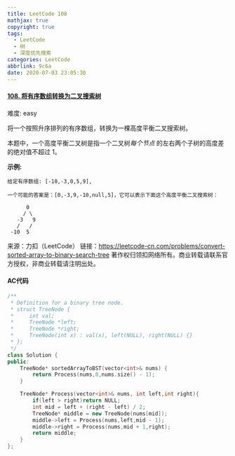 ```yaml
---
title: LeetCode 108
mathjax: true
copyright: true
tags:
  - LeetCode
  - 树
  - 深度优先搜索
categories: LeetCode
abbrlink: 9c6a
date: 2020-07-03 23:05:30
---
```


#### [108. 将有序数组转换为二叉搜索树](https://leetcode-cn.com/problems/convert-sorted-array-to-binary-search-tree/)

难度: easy

将一个按照升序排列的有序数组，转换为一棵高度平衡二叉搜索树。

本题中，一个高度平衡二叉树是指一个二叉树*每个节点* 的左右两个子树的高度差的绝对值不超过 1。

**示例:**

```
给定有序数组: [-10,-3,0,5,9],

一个可能的答案是：[0,-3,9,-10,null,5]，它可以表示下面这个高度平衡二叉搜索树：

      0
     / \
   -3   9
   /   /
 -10  5
```

<!--more-->

来源：力扣（LeetCode）
链接：https://leetcode-cn.com/problems/convert-sorted-array-to-binary-search-tree
著作权归领扣网络所有。商业转载请联系官方授权，非商业转载请注明出处。

#### AC代码

```c++
/**
 * Definition for a binary tree node.
 * struct TreeNode {
 *     int val;
 *     TreeNode *left;
 *     TreeNode *right;
 *     TreeNode(int x) : val(x), left(NULL), right(NULL) {}
 * };
 */
class Solution {
public:
    TreeNode* sortedArrayToBST(vector<int>& nums) {
        return Process(nums,0,nums.size() - 1);
    }

    TreeNode* Process(vector<int>& nums, int left,int right){
        if(left > right)return NULL;
        int mid = left + (right - left) / 2;
        TreeNode* middle = new TreeNode(nums[mid]);
        middle->left = Process(nums,left,mid - 1);
        middle->right = Process(nums,mid + 1,right);
        return middle;
    }
};
```

